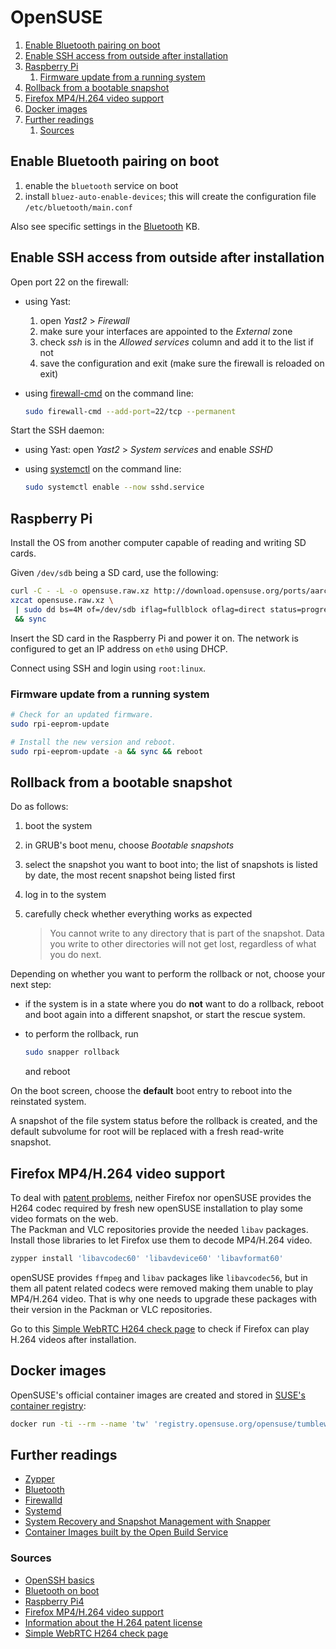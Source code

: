 # OpenSUSE

1. [Enable Bluetooth pairing on boot](#enable-bluetooth-pairing-on-boot)
1. [Enable SSH access from outside after installation](#enable-ssh-access-from-outside-after-installation)
1. [Raspberry Pi](#raspberry-pi)
   1. [Firmware update from a running system](#firmware-update-from-a-running-system)
1. [Rollback from a bootable snapshot](#rollback-from-a-bootable-snapshot)
1. [Firefox MP4/H.264 video support](#firefox-mp4h264-video-support)
1. [Docker images](#docker-images)
1. [Further readings](#further-readings)
   1. [Sources](#sources)

## Enable Bluetooth pairing on boot

1. enable the `bluetooth` service on boot
1. install `bluez-auto-enable-devices`; this will create the configuration file `/etc/bluetooth/main.conf`

Also see specific settings in the [Bluetooth] KB.

## Enable SSH access from outside after installation

Open port 22 on the firewall:

- using Yast:

  1. open _Yast2_ > _Firewall_
  1. make sure your interfaces are appointed to the _External_ zone
  1. check _ssh_ is in the _Allowed services_ column and add it to the list if not
  1. save the configuration and exit (make sure the firewall is reloaded on exit)

- using [firewall-cmd][firewalld] on the command line:

  ```sh
  sudo firewall-cmd --add-port=22/tcp --permanent
  ```

Start the SSH daemon:

- using Yast: open _Yast2_ > _System services_ and enable _SSHD_
- using [systemctl][systemd] on the command line:

  ```sh
  sudo systemctl enable --now sshd.service
  ```

## Raspberry Pi

Install the OS from another computer capable of reading and writing SD cards.

Given `/dev/sdb` being a SD card, use the following:

```sh
curl -C - -L -o opensuse.raw.xz http://download.opensuse.org/ports/aarch64/tumbleweed/appliances/openSUSE-Tumbleweed-ARM-JeOS-raspberrypi.aarch64.raw.xz
xzcat opensuse.raw.xz \
 | sudo dd bs=4M of=/dev/sdb iflag=fullblock oflag=direct status=progress \
 && sync
```

Insert the SD card in the Raspberry Pi and power it on. The network is configured to get an IP address on `eth0` using
DHCP.

Connect using SSH and login using `root:linux`.

### Firmware update from a running system

```sh
# Check for an updated firmware.
sudo rpi-eeprom-update

# Install the new version and reboot.
sudo rpi-eeprom-update -a && sync && reboot
```

## Rollback from a bootable snapshot

Do as follows:

1. boot the system
1. in GRUB's boot menu, choose _Bootable snapshots_
1. select the snapshot you want to boot into; the list of snapshots is listed by date, the most recent snapshot being
   listed first
1. log in to the system
1. carefully check whether everything works as expected

   > You cannot write to any directory that is part of the snapshot. Data you write to other directories will not get
   > lost, regardless of what you do next.

Depending on whether you want to perform the rollback or not, choose your next step:

- if the system is in a state where you do **not** want to do a rollback, reboot and boot again into a different
  snapshot, or start the rescue system.
- to perform the rollback, run

  ```sh
  sudo snapper rollback
  ```

  and reboot

On the boot screen, choose the **default** boot entry to reboot into the reinstated system.

A snapshot of the file system status before the rollback is created, and the default subvolume for root will be replaced
with a fresh read-write snapshot.

## Firefox MP4/H.264 video support

To deal with [patent problems][information about the h.264 patent license], neither Firefox nor openSUSE provides the
H264 codec required by fresh new openSUSE installation to play some video formats on the web.<br/>
The Packman and VLC repositories provide the needed `libav` packages. Install those libraries to let Firefox use them to
decode MP4/H.264 video.

```sh
zypper install 'libavcodec60' 'libavdevice60' 'libavformat60'
```

openSUSE provides `ffmpeg` and `libav` packages like `libavcodec56`, but in them all patent related codecs were removed
making them unable to play MP4/H.264 video. That is why one needs to upgrade these packages with their version in the
Packman or VLC repositories.

Go to this [Simple WebRTC H264 check page] to check if Firefox can play H.264 videos after installation.

## Docker images

OpenSUSE's official container images are created and stored in
[SUSE's container registry][container images built by the open build service]:

```sh
docker run -ti --rm --name 'tw' 'registry.opensuse.org/opensuse/tumbleweed'
```

## Further readings

- [Zypper]
- [Bluetooth]
- [Firewalld]
- [Systemd]
- [System Recovery and Snapshot Management with Snapper]
- [Container Images built by the Open Build Service]

### Sources

- [OpenSSH basics]
- [Bluetooth on boot]
- [Raspberry Pi4]
- [Firefox MP4/H.264 video support]
- [Information about the H.264 patent license]
- [Simple WebRTC H264 check page]

<!--
  Reference
  ═╬═Time══
  -->

<!-- Knowledge base -->
[bluetooth]: ../bluetooth.md#bluetooth-devices-cannot-be-used-at-login
[firewalld]: ../firewalld.md
[systemd]: ../systemd.md
[zypper]: ../zypper.md

<!-- Upstream -->
[container images built by the open build service]: https://registry.opensuse.org/cgi-bin/cooverview
[firefox mp4/h.264 video support]: https://en.opensuse.org/SDB:Firefox_MP4/H.264_Video_Support
[openssh basics]: https://en.opensuse.org/SDB:OpenSSH_basics
[raspberry pi4]: https://en.opensuse.org/openSUSE:Raspberry_Pi
[system recovery and snapshot management with snapper]: https://documentation.suse.com/sles/12-SP4/html/SLES-all/cha-snapper.html

<!-- Others -->
[bluetooth on boot]: https://www.reddit.com/r/openSUSE/comments/eoozm2/comment/feetqpn/
[information about the h.264 patent license]: https://www.fsf.org/licensing/h264-patent-license
[simple webrtc h264 check page]: https://mozilla.github.io/webrtc-landing/pc_test_no_h264
